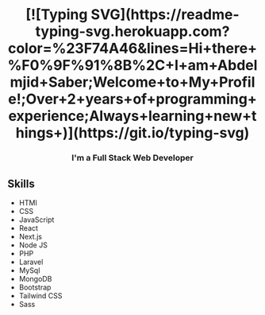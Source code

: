 <h1 align="center">
  [![Typing SVG](https://readme-typing-svg.herokuapp.com?color=%23F74A46&lines=Hi+there+%F0%9F%91%8B%2C+I+am+Abdelmjid+Saber;Welcome+to+My+Profile!;Over+2+years+of+programming+experience;Always+learning+new+things+)](https://git.io/typing-svg)
</h1>
<h3 align="center">I'm a Full Stack Web Developer</h3>

## Skills

- HTMl
- CSS
- JavaScript
- React
- Next.js
- Node JS
- PHP
- Laravel
- MySql
- MongoDB
- Bootstrap
- Tailwind CSS
- Sass
